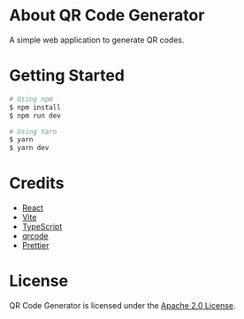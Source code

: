 # About QR Code Generator

A simple web application to generate QR codes.

# Getting Started

```bash
# Using npm
$ npm install
$ npm run dev

# Using Yarn
$ yarn
$ yarn dev
```

# Credits

- [React](https://react.dev)
- [Vite](https://vitejs.dev)
- [TypeScript](https://www.typescriptlang.org)
- [qrcode](https://www.npmjs.com/package/qrcode)
- [Prettier](https://prettier.io)

# License

QR Code Generator is licensed under the [Apache 2.0 License](./LICENSE.txt).
